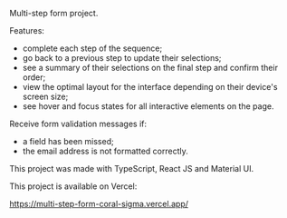 Multi-step form project.

Features:
- complete each step of the sequence;
- go back to a previous step to update their selections;
- see a summary of their selections on the final step and confirm their order;
- view the optimal layout for the interface depending on their device's screen size;
- see hover and focus states for all interactive elements on the page.

Receive form validation messages if:
- a field has been missed;
- the email address is not formatted correctly.

This project was made with TypeScript, React JS and Material UI. 

This project is available on Vercel:

https://multi-step-form-coral-sigma.vercel.app/
